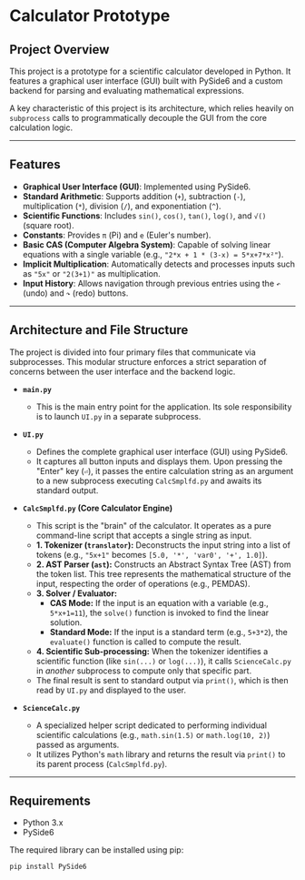 # Calculator Prototype

## Project Overview

This project is a prototype for a scientific calculator developed in Python. It features a graphical user interface (GUI) built with PySide6 and a custom backend for parsing and evaluating mathematical expressions.

A key characteristic of this project is its architecture, which relies heavily on `subprocess` calls to programmatically decouple the GUI from the core calculation logic.

---

## Features

* **Graphical User Interface (GUI)**: Implemented using PySide6.
* **Standard Arithmetic**: Supports addition (`+`), subtraction (`-`), multiplication (`*`), division (`/`), and exponentiation (`^`).
* **Scientific Functions**: Includes `sin()`, `cos()`, `tan()`, `log()`, and `√()` (square root).
* **Constants**: Provides `π` (Pi) and `e` (Euler's number).
* **Basic CAS (Computer Algebra System)**: Capable of solving linear equations with a single variable (e.g., `"2*x + 1 * (3-x) = 5*x+7*x²"`).
* **Implicit Multiplication**: Automatically detects and processes inputs such as `"5x"` or `"2(3+1)"` as multiplication.
* **Input History**: Allows navigation through previous entries using the `↶` (undo) and `↷` (redo) buttons.

---

## Architecture and File Structure

The project is divided into four primary files that communicate via subprocesses. This modular structure enforces a strict separation of concerns between the user interface and the backend logic.



* **`main.py`**
    * This is the main entry point for the application. Its sole responsibility is to launch `UI.py` in a separate subprocess.

* **`UI.py`**
    * Defines the complete graphical user interface (GUI) using PySide6.
    * It captures all button inputs and displays them. Upon pressing the "Enter" key (`⏎`), it passes the entire calculation string as an argument to a new subprocess executing `CalcSmplfd.py` and awaits its standard output.

* **`CalcSmplfd.py` (Core Calculator Engine)**
    * This script is the "brain" of the calculator. It operates as a pure command-line script that accepts a single string as input.
    * **1. Tokenizer (`translator`):** Deconstructs the input string into a list of tokens (e.g., `"5x+1"` becomes `[5.0, '*', 'var0', '+', 1.0]`).
    * **2. AST Parser (`ast`):** Constructs an Abstract Syntax Tree (AST) from the token list. This tree represents the mathematical structure of the input, respecting the order of operations (e.g., PEMDAS).
    * **3. Solver / Evaluator:**
        * **CAS Mode:** If the input is an equation with a variable (e.g., `5*x+1=11`), the `solve()` function is invoked to find the linear solution.
        * **Standard Mode:** If the input is a standard term (e.g., `5+3*2`), the `evaluate()` function is called to compute the result.
    * **4. Scientific Sub-processing:** When the tokenizer identifies a scientific function (like `sin(...)` or `log(...)`), it calls `ScienceCalc.py` in *another* subprocess to compute only that specific part.
    * The final result is sent to standard output via `print()`, which is then read by `UI.py` and displayed to the user.

* **`ScienceCalc.py`**
    * A specialized helper script dedicated to performing individual scientific calculations (e.g., `math.sin(1.5)` or `math.log(10, 2)`) passed as arguments.
    * It utilizes Python's `math` library and returns the result via `print()` to its parent process (`CalcSmplfd.py`).

---

## Requirements

* Python 3.x
* PySide6

The required library can be installed using pip:

```bash
pip install PySide6

